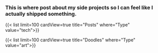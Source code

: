 ---
---


### This is where post about my side projects so I can feel like I actually shipped something.


{{< list limit=100 cardView=true title="Posts" where="Type" value="tech">}}

{{< list limit=100 cardView=true title="Doodles" where="Type" value="art">}}
